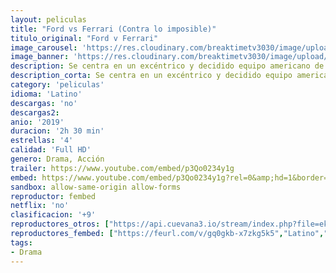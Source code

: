 ```yaml
---
layout: peliculas
title: "Ford vs Ferrari (Contra lo imposible)"
titulo_original: "Ford v Ferrari"
image_carousel: 'https://res.cloudinary.com/breaktimetv3030/image/upload/v1581374722/Ford-min_xsiqyf.jpg'
image_banner: 'https://res.cloudinary.com/breaktimetv3030/image/upload/v1581374724/Ford-Ferrari-min_bl0ulj.jpg'
description: Se centra en un excéntrico y decidido equipo americano de ingenieros y diseñadores, liderados por el visionario automovilístico Carroll Shelby (Damon) y su conductor británico Ken Miles (Bale). Henry Ford II y Lee Iacocca les dan la misión de construir desde cero un nuevo automóvil con el fin de derrocar el dominio de Ferrari en el Campeonato del Mundo de Le Mans de 1966.
description_corta: Se centra en un excéntrico y decidido equipo americano de ingenieros y diseñadores, liderados por el visionario automovilístico Carroll Shelby (Damon) y su conductor británico Ken Miles (Bale). Henry Ford II...
category: 'peliculas'
idioma: 'Latino'
descargas: 'no'
descargas2:
anio: '2019'
duracion: '2h 30 min'
estrellas: '4'
calidad: 'Full HD'
genero: Drama, Acción
trailer: https://www.youtube.com/embed/p3Qo0234y1g
embed: https://www.youtube.com/embed/p3Qo0234y1g?rel=0&amp;hd=1&border=0&wmode=opaque&enablejsapi=1&modestbranding=1&controls=1&showinfo=1
sandbox: allow-same-origin allow-forms
reproductor: fembed
netflix: 'no'
clasificacion: '+9'
reproductores_otros: ["https://api.cuevana3.io/stream/index.php?file=ek5lbm9xYWNrS0xYMTZLa2xNbkdvY3ZTb3BtZng4TGp6ZFpobGFMUGtOelcwcUZmbWRIVzRkakVuS0JnbEplcG1KUnNZSlRTMGViVTBxZGdsdEhPb3NuVmRXdXRzcTZveGJxTlg2YlcwT1hGeXBoZ29OS1ZsdHJFbjV1WDBhWFkxOGVZYkdTWG1hbVprMmhtWlpzPQ","Latino","https://gdriveplayer.me/embed2.php?link=8tLJq2%252BkHWeemDveNtsYmgqd%252FBxPJw4dwbKaauZViMkM9Bkcc6yYnnHRqEiwAFKtqSQNaqVhnQztL1VHAXNVsypA82DTczzMtjgw%252F2foJjKXV9PomLta6j6eBSQTiOxPFbzrBeIs6fK6QYPTYy6ajgOfD1uKwxwcXow0K%252Bf7aRivRU%252B4nOM4wn6lKNQxz00vvjwatssCu3%252BN9h28bUtpgD","Latino","https://gdriveplayer.me/embed2.php?link=hlG5Z6MOfWGF0Niplb37JA1062UYwHUoLofXFmHFMl6wIjH6Twn1ranvbjK31Nf%252FNoP%252FpSi8hxwhYWGXmyION2ClVyzw2Uz9o7SRW1hMTQWANqRxkbOqNAvjwv9365RSA%252BcH4nCQl8bv5codMv%252FuK2LURmlrqxrZowZSS13%252Bz%252BjZx8Izw3Y%252BZ1kTghJ3NNrTPD8ViuF%252F38sBA%252BoST90FCs","Latino","https://player.premiumstream.live/player.php?id=Njkw&sub=https://streamango.poseidonhd.cc/subs1/Ford.v.Ferrari.2019.Forzados.srt","Latino","https://mstream.space/3m07sb65gm9n","Latino","https://mstream.space/3x6hka0yoqdx","Latino"]
reproductores_fembed: ["https://feurl.com/v/gq0gkb-x7zkg5k5","Latino","https://feurl.com/v/88r8ga8w3q1y04r","Latino","https://feurl.com/v/z75m0tj2z4wp603","Latino"]
tags:
- Drama
---
```













